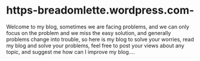 # https-breadomlette.wordpress.com-
Welcome to my blog, sometimes we are facing problems, and we can only focus on the problem and we miss the easy solution, and generally problems change into trouble, so here is my blog to solve your worries, read my blog and solve your problems, feel free to post your views about any topic, and suggest me how can I improve my blog….
